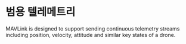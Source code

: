 # 범용 텔레메트리

MAVLink is designed to support sending continuous telemetry streams including position, velocity, attitude and similar key states of a drone.
